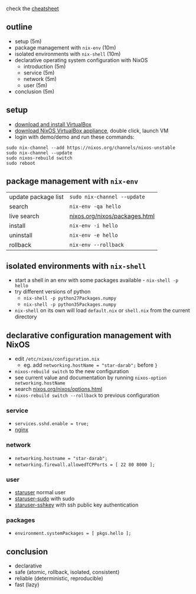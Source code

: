 check the [cheatsheet](cheatsheet.md)

## outline

- setup (5m)
- package management with `nix-env` (10m)
- isolated environments with `nix-shell` (10m)
- declarative operating system configuration with NixOS
  - introduction (5m)
  - service (5m)
  - network (5m)
  - user (5m)
- conclusion (5m)


## setup

- [download and install VirtualBox](https://www.virtualbox.org/wiki/Downloads)
- [download NixOS VirtualBox appliance](https://nixos.org/nixos/download.html), double click, launch VM
- login with demo/demo and run these commands:

```
sudo nix-channel --add https://nixos.org/channels/nixos-unstable
sudo nix-channel --update
sudo nixos-rebuild switch
sudo reboot
```


## package management with `nix-env`

| | |
|---|---|
| update package list | `sudo nix-channel --update` |
| search | `nix-env -qa hello` |
| live search | [nixos.org/nixos/packages.html](https://nixos.org/nixos/packages.html) |
| install | `nix-env -i hello` |
| uninstall | `nix-env -e hello` |
| rollback | `nix-env --rollback` |


## isolated environments with `nix-shell`

- start a shell in an env with some packages available - `nix-shell -p hello`
- try different versions of python
  - `nix-shell -p python27Packages.numpy`
  - `nix-shell -p python35Packages.numpy`
- `nix-shell` on its own will load `default.nix` or `shell.nix` from the current directory


## declarative configuration management with NixOS

- edit `/etc/nixos/configuration.nix`
  - eg. add `networking.hostName = "star-darab";` before `}`
- `nixos-rebuild switch` to the new configuration
- see current value and documentation by running `nixos-option networking.hostName`
- search [nixos.org/nixos/options.html](https://nixos.org/nixos/options.html)
- `nixos-rebuild switch --rollback` to previous configuration

### service

- `services.sshd.enable = true;`
- [nginx](nixos/nginx.nix)


### network

- `networking.hostname = "star-darab";`
- `networking.firewall.allowedTCPPorts = [ 22 80 8000 ];`


### user

- [staruser](nixos/staruser.nix) normal user
- [staruser-sudo](nixos/staruser-sudo.nix) with sudo
- [staruser-sshkey](nixos/staruser-sshkey.nix) with ssh public key authentication


### packages

- `environment.systemPackages = [ pkgs.hello ];`


## conclusion

- declarative
- safe (atomic, rollback, isolated, consistent)
- reliable (deterministic, reproducible)
- fast (lazy)
